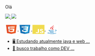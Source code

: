 ### 
Olá 
<div>
  <a href="https://github.com/gdpnei2002">
  <img height="180em" src="https://github-readme-stats.vercel.app/api?username=gdpnei2002&show_icons=true&theme=dark&include_all_commits=true&count_private=true"/>
  <img height="180em" src="https://github-readme-stats.vercel.app/api/top-langs/?username=gdpnei2002&layout=compact&langs_count=7&theme=dark"/>
</div>
  <div style="display: inline_block"><br>
  <img align="center" alt="Rafa-HTML" height="30" width="40" src="https://raw.githubusercontent.com/devicons/devicon/master/icons/html5/html5-original.svg">
  <img align="center" alt="Rafa-CSS" height="30" width="40" src="https://raw.githubusercontent.com/devicons/devicon/master/icons/css3/css3-original.svg">
    <img align="center" alt="Rafa-Js" height="30" width="40" src="https://raw.githubusercontent.com/devicons/devicon/master/icons/javascript/javascript-plain.svg">
  <img align="center"  height="30" width="40" link rel="stylesheet" src="https://raw.githubusercontent.com/devicons/devicon/master/icons/java/java-original.svg">
 


</div>

- 🖥  Estudando atualmente java e web ...
- 💼 busco trabalho como DEV ...

